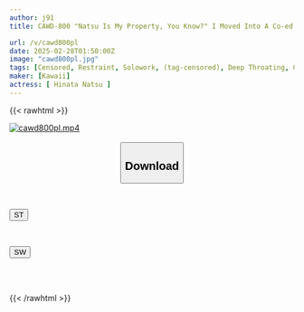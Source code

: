 ```yaml
---
author: j91
title: CAWD-800 "Natsu Is My Property, You Know?" I Moved Into A Co-ed Share House As A Security Measure, But... My Pathetic, Mistaken Roommate Pretended To Be My Boyfriend And Became A Controlling Stalker... When I Forced Him To Leave, He Got Furious And Broke In With A Spare Key To Retaliate By Raping Me Hinata Natsu

url: /v/cawd800pl
date: 2025-02-28T01:50:00Z
image: "cawd800pl.jpg"
tags: [Censored, Restraint, Solowork, (tag-censored), Deep Throating, Confinement, Conceived	]
maker: [Kawaii]
actress: [ Hinata Natsu ]
---
```



{{< rawhtml >}}

<div class="video" data-videoid="2gx6lx8AVdHVwy">
    <a href="javascript:;">
        <img src="/v/cawd800pl/cawd800pl.jpg" width="WIDTH" height="HEIGHT" alt="cawd800pl.mp4" loading="lazy">
    </a>
</div>

<script type="text/javascript" src="https://j91.asia/asset/on-demand-st.js"></script>

<br>
  <link rel="stylesheet" href="https://j91.asia/asset/bs5.css">
  
  <center>
  <button class="btn btn-primary" type="button" data-bs-toggle="collapse" data-bs-target=".multi-collapse" aria-expanded="false" aria-controls="multiCollapseExample1 multiCollapseExample2"><h2>Download</h2></button></center>
</p>
<div class="row">
  <div class="col">
    <div class="collapse multi-collapse" id="multiCollapseExample1">
      <div class="card card-body">
	      	      <br>
<div class="buttons">  
<p><a href="/v/cawd800pl/st.html" target="_blank"><button class="btn-hover color-3"><i class="fa fa-download"></i> ST</button></a></p></div>
    </div>
  </div>
</div>
  <div class="col">
    <div class="collapse multi-collapse" id="multiCollapseExample2">
      <div class="card card-body">
	      <br>
<div class="buttons">
<p><a href="/v/cawd800pl/sw.html" target="_blank"><button class="btn-hover color-2"><i class="fa fa-download"></i> SW</button></a></p></div>
<br><br>
      </div>
    </div>
  </div>
</div>

{{< /rawhtml >}}